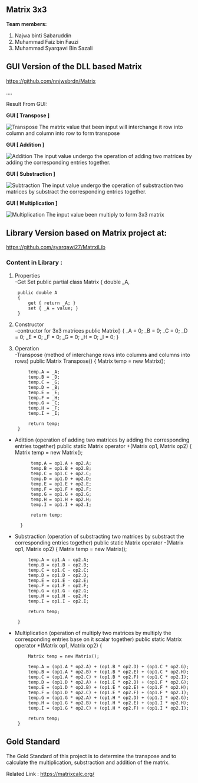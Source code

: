## Matrix 3x3

__Team members:__
1) Najwa binti Sabaruddin 
2) Muhammad Faiz bin Fauzi
3) Muhammad Syarqawi Bin Sazali

## GUI Version of the DLL based Matrix 

https://github.com/nnjwsbrdn/Matrix

....

Result From GUI:

__GUI [ Transpose ]__

![Transpose](https://user-images.githubusercontent.com/116859559/215106446-9bdb18e7-efa8-4270-9c65-59b254d45111.png)
The matrix value that been input will interchange it row into column and column into row to form transpose

__GUI [ Addition ]__

![Addition](https://user-images.githubusercontent.com/116859559/215106568-4ff7f682-fa4f-4e72-a7b3-ae721a208a38.png)
The input value undergo the operation of adding two matrices by adding the corresponding entries together.

__GUI [ Substraction ]__

![Subtraction](https://user-images.githubusercontent.com/116859559/215106649-402a157b-7343-443a-af84-a5f0b9622f67.png)
The input value undergo the operation of substraction two matrices by substract the corresponding entries together.

__GUI [ Multiplication ]__

![Multiplication](https://user-images.githubusercontent.com/116859559/215106688-a78e2b6b-fb8d-4882-a7f8-690f6fbf25f6.png)
The input value been multiply to form 3x3 matrix

## Library Version based on Matrix project at:

https://github.com/syarqawi27/MatrxiLib

### Content in Library :
1. Properties\
-Get Set 
public partial class Matrix
    {
        double _A, 

        public double A
        {
            get { return _A; }
            set { _A = value; }
        }
3. Constructor\
-contructor for 3x3 matrices
 public Matrix()
        {
            _A = 0;
            _B = 0;
            _C = 0;
            _D = 0;
            _E = 0;
            _F = 0;
            _G = 0;
            _H = 0;
            _I = 0;
        }
        
3. Operation\
-Transpose (method of interchange rows into columns and columns into rows)
 public Matrix Transpose()
        {
            Matrix temp = new Matrix();

            temp.A = _A;
            temp.B = _D;
            temp.C = _G;
            temp.D = _B;
            temp.E = _E;
            temp.F = _H;
            temp.G = _C;
            temp.H = _F;
            temp.I = _I;

            return temp;
        }
- Adittion (operation of adding two matrices by adding the corresponding entries together)
 public static Matrix operator +(Matrix op1, Matrix op2) 
        {
            Matrix temp = new Matrix();

            temp.A = op1.A + op2.A;
            temp.B = op1.B + op2.B;
            temp.C = op1.C + op2.C;
            temp.D = op1.D + op2.D;
            temp.E = op1.E + op2.E;
            temp.F = op1.F + op2.F;
            temp.G = op1.G + op2.G;
            temp.H = op1.H + op2.H;
            temp.I = op1.I + op2.I;

            return temp;

        }
 - Substraction (operation of substracting two matrices by substract the corresponding entries together)
public static Matrix operator -(Matrix op1, Matrix op2)
        {
            Matrix temp = new Matrix();

            temp.A = op1.A - op2.A;
            temp.B = op1.B - op2.B;
            temp.C = op1.C - op2.C;
            temp.D = op1.D - op2.D;
            temp.E = op1.E - op2.E;
            temp.F = op1.F - op2.F;
            temp.G = op1.G - op2.G;
            temp.H = op1.H - op2.H;
            temp.I = op1.I - op2.I;

            return temp;

        }
 - Multiplication (operation of multiply two matrices by multiply the corresponding entries base on it scalar together)
 public static Matrix operator *(Matrix op1, Matrix op2)
        {

            Matrix temp = new Matrix();

            temp.A = (op1.A * op2.A) + (op1.B * op2.D) + (op1.C * op2.G);
            temp.B = (op1.A * op2.B) + (op1.B * op2.E) + (op1.C * op2.H);
            temp.C = (op1.A * op2.C) + (op1.B * op2.F) + (op1.C * op2.I);
            temp.D = (op1.D * op2.A) + (op1.E * op2.D) + (op1.F * op2.G);
            temp.E = (op1.D * op2.B) + (op1.E * op2.E) + (op1.F * op2.H);
            temp.F = (op1.D * op2.C) + (op1.E * op2.F) + (op1.F * op2.I);
            temp.G = (op1.G * op2.A) + (op1.H * op2.D) + (op1.I * op2.G);
            temp.H = (op1.G * op2.B) + (op1.H * op2.E) + (op1.I * op2.H);
            temp.I = (op1.G * op2.C) + (op1.H * op2.F) + (op1.I * op2.I);

            return temp;
        }


## Gold Standard

The Gold Standard of this project is to determine the transpose and to calculate the multiplication, substraction and addition of the matrix.

Related Link : https://matrixcalc.org/
